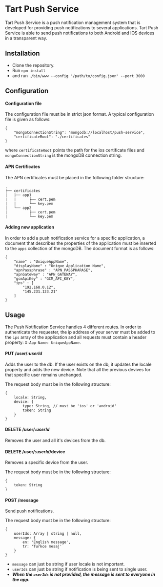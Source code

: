 # Tart Push Service


Tart Push Service is a push notification management system that is developed for providing push notifications to several applications. Tart Push Service is able to send push notifications to both Android and IOS devices in a transparent way.


## Installation

* Clone the repository. 
* Run `npm install`
* and run `./bin/www --config "/path/to/config.json" --port 3000`

## Configuration
#### Configuration file
The configuration file must be in strict json format. A typical configuration file is given as follows:
```
{
    "mongoConnectionString": "mongodb://localhost/push-service",
    "certificateRoot": "./certificates"
}
```
where `certificateRoot` points the path for the ios certificate files and `mongoConnectionString` is the mongoDB connection string.


#### APN Certificates
The APN certificates must be placed in the following folder structure:
```
.
├── certificates
|   ├── app1
|   |      ├── cert.pem
|   |      └── key.pem
|   └── app2
|          ├── cert.pem
|          └── key.pem        

```
#### Adding new application
In order to add a push notification service for a specific application, a document that describes the properties of the application must be inserted to the `apps` collection of the mongoDB. The document format is as follows:
```
{
    "name" : "UniqueAppName",
    "displayName" : "Unique Application Name",
    "apnPassphrase" : "APN_PASSPHARASE",
    "apnGateway" : "APN_GATEWAY",
    "gcmApiKey" : "GCM_API_KEY",
    "ips" : [ 
        "192.168.0.12", 
        "145.231.123.21"
    ]
}
```

## Usage
The Push Notification Service handles 4 different routes. In order to authenticate the requester, the ip address of your server must be added to the `ips` array of the application and all requests must contain a header property: `X-App-Name: UniqueAppName`. 


#### PUT /user/*:userId*
Adds the user to the db. If the user exists on the db, it updates the locale property and adds the new device. Note that all the previous devives for that specific user remains unchanged.

The request body must be in the following structure:
```
{
    locale: String,
    device: {
        type: String, // must be 'ios' or 'android'
        token: String    
    }
}
```

#### DELETE /user/*:userId*
Removes the user and all it's devices from the db.

#### DELETE /user/*:userId*/device
Removes a specific device from the user.

The request body must be in the following structure:
```
{
    token: String
}
```


#### POST /message
Send push notifications. 

The request body must be in the following structure:
```
{
    userIds: Array | string | null, 
    message: {
        en: 'English message',
        tr: 'Turkce mesaj'
    }
}
```
- `message` can just be string if user locale is not important.
- `userIds` can just be string if notification is being sent to single user.
- ***When the `userIds` is not provided, the message is sent to everyone in the app.***
